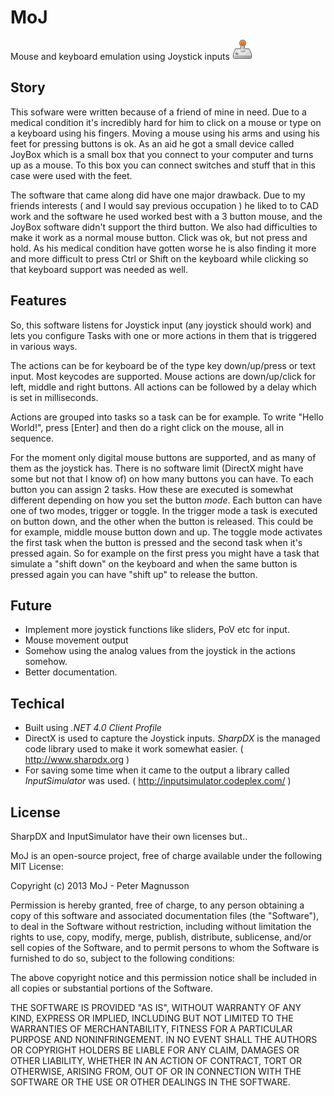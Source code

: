 MoJ
==================
Mouse and keyboard emulation using Joystick inputs
![Logo](doc/MoJ.png)

Story
-----------
This sofware were written because of a friend of mine in need.
Due to a medical condition it's incredibly hard for him to click on a mouse or type on a keyboard using his fingers. Moving a mouse using his arms and using his feet for pressing buttons is ok.
As an aid he got a small device called JoyBox which is a small box that you connect to your computer and turns up as a mouse. To this box you can connect switches and stuff that in this case were used with the feet.

The software that came along did have one major drawback. Due to my friends interests ( and I would say previous occupation ) he liked to to CAD work and the software he used worked best with a 3 button mouse, and the JoyBox software didn't support the third button. We also had difficulties to make it work as a normal mouse button. Click was ok, but not press and hold. As his medical condition have gotten worse he is also finding it more and more difficult to press Ctrl or Shift on the keyboard while clicking so that keyboard support was needed as well. 

Features
--------
So, this software listens for Joystick input (any joystick should work) and lets you configure Tasks with one or more actions in them that is triggered in various ways.

The actions can be for keyboard be of the type key down/up/press or text input. Most keycodes are supported. Mouse actions are down/up/click for left, middle and right buttons.
All actions can be followed by a delay which is set in milliseconds.

Actions are grouped into tasks so a task can be for example. To write "Hello World!", press [Enter] and then do a right click on the mouse, all in sequence.

For the moment only digital mouse buttons are supported, and as many of them as the joystick has. There is no software limit (DirectX might have some but not that I know of) on how many buttons you can have.
To each button you can assign 2 tasks. How these are executed is somewhat different depending on how you set the button _mode_.
Each button can have one of two modes, trigger or toggle.
In the trigger mode a task is executed on button down, and the other when the button is released. This could be for example, middle mouse button down and up.
The toggle mode activates the first task when the button is pressed and the second task when it's pressed again.
So for example on the first press you might have a task that simulate a "shift down" on the keyboard and when the same button is pressed again you can have "shift up" to release the button.


Future
------
* Implement more joystick functions like sliders, PoV etc 
  for input.
* Mouse movement output
* Somehow using the analog values from the joystick 
  in the actions somehow.
* Better documentation.


Techical
--------
* Built using _.NET 4.0 Client Profile_ 
* DirectX is used to capture the Joystick inputs. 
  _SharpDX_ is the managed code library used to make 
  it work somewhat easier. ( http://www.sharpdx.org )
* For saving some time when it came to the output a
  library called _InputSimulator_ was used.
  ( http://inputsimulator.codeplex.com/ ) 


License
-------
SharpDX and InputSimulator have their own licenses but..

MoJ is an open-source project, free of charge available 
under the following MIT License:

Copyright (c) 2013 MoJ - Peter Magnusson

Permission is hereby granted, free of charge, to any person obtaining a copy
of this software and associated documentation files (the "Software"), to deal
in the Software without restriction, including without limitation the rights
to use, copy, modify, merge, publish, distribute, sublicense, and/or sell
copies of the Software, and to permit persons to whom the Software is
furnished to do so, subject to the following conditions:

The above copyright notice and this permission notice shall be included in
all copies or substantial portions of the Software.

THE SOFTWARE IS PROVIDED "AS IS", WITHOUT WARRANTY OF ANY KIND, EXPRESS OR
IMPLIED, INCLUDING BUT NOT LIMITED TO THE WARRANTIES OF MERCHANTABILITY,
FITNESS FOR A PARTICULAR PURPOSE AND NONINFRINGEMENT. IN NO EVENT SHALL THE
AUTHORS OR COPYRIGHT HOLDERS BE LIABLE FOR ANY CLAIM, DAMAGES OR OTHER
LIABILITY, WHETHER IN AN ACTION OF CONTRACT, TORT OR OTHERWISE, ARISING FROM,
OUT OF OR IN CONNECTION WITH THE SOFTWARE OR THE USE OR OTHER DEALINGS IN
THE SOFTWARE.

